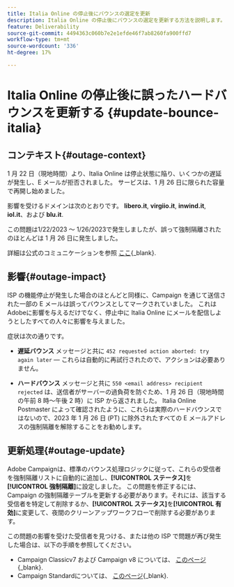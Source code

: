 ```yaml
---
title: Italia Online の停止後にバウンスの選定を更新
description: Italia Online の停止後にバウンスの選定を更新する方法を説明します。
feature: Deliverability
source-git-commit: 4494363c060b7e2e1efde46f7ab8260fa900ffd7
workflow-type: tm+mt
source-wordcount: '336'
ht-degree: 17%

---
```


# Italia Online の停止後に誤ったハードバウンスを更新する {#update-bounce-italia}

## コンテキスト{#outage-context}

1 月 22 日（現地時間）より、Italia Online は停止状態に陥り、いくつかの遅延が発生し、E メールが拒否されました。 サービスは、1 月 26 日に限られた容量で再開し始めました。

影響を受けるドメインは次のとおりです。 **libero.it**, **virgiio.it**, **inwind.it**, **iol.it**、および **blu.it**.

この問題は1/22/2023 ～ 1/26/2023で発生しましたが、誤って強制隔離されたのほとんどは 1 月 26 日に発生しました。

詳細は公式のコミュニケーションを参照 [ここ](https://tecnologia.libero.it/avviato-il-ritorno-online-di-libero-mail-e-virgilio-mail-66832){_blank}.


## 影響{#outage-impact}

ISP の機能停止が発生した場合のほとんどと同様に、Campaign を通じて送信された一部の E メールは誤ってバウンスとしてマークされていました。 これはAdobeに影響を与えるだけでなく、停止中に Italia Online にメールを配信しようとしたすべての人々に影響を与えました。

症状は次の通りです。

* **遅延バウンス** メッセージと共に `452 requested action aborted: try again later`  — これらは自動的に再試行されたので、アクションは必要ありません。

* **ハードバウンス** メッセージと共に `550 <email address> recipient rejected` は、送信者がサーバーの過負荷を防ぐため、1 月 26 日（現地時間の午前 8 時～午後 2 時）に ISP から返されました。 Italia Online Postmaster によって確認されたように、これらは実際のハードバウンスではないので、2023 年 1 月 26 日 (PT) に除外されたすべての E メールアドレスの強制隔離を解除することをお勧めします。

## 更新処理{#outage-update}

Adobe Campaignは、標準のバウンス処理ロジックに従って、これらの受信者を強制隔離リストに自動的に追加し、**[!UICONTROL ステータス]**&#x200B;を&#x200B;**[!UICONTROL 強制隔離]**&#x200B;に設定しました。 この問題を修正するには、Campaign の強制隔離テーブルを更新する必要があります。それには、該当する受信者を特定して削除するか、**[!UICONTROL ステータス]**&#x200B;を&#x200B;**[!UICONTROL 有効]**&#x200B;に変更して、夜間のクリーンアップワークフローで削除する必要があります。

この問題の影響を受けた受信者を見つける、または他の ISP で問題が再び発生した場合は、以下の手順を参照してください。

* Campaign Classicv7 および Campaign v8 については、 [このページ](https://experienceleague.adobe.com/docs/campaign-classic/using/sending-messages/monitoring-deliveries/understanding-quarantine-management.html?lang=en#unquarantine-bulk){_blank}.
* Campaign Standardについては、 [このページ](https://experienceleague.corp.adobe.com/docs/campaign-standard/using/testing-and-sending/monitoring-messages/understanding-quarantine-management.html?lang=en#unquarantine-bulk){_blank}.



